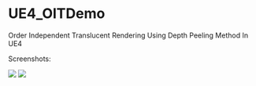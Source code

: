 # UE4_OITDemo
Order Independent Translucent Rendering Using Depth Peeling Method In UE4

Screenshots:

![](https://raw.githubusercontent.com/chenyong2github/ExtendStandard/master/Screenshots/12.jpg)
![](https://raw.githubusercontent.com/chenyong2github/ExtendStandard/master/Screenshots/14.jpg)
